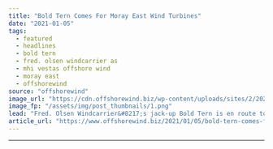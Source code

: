 ```yaml
---
title: "Bold Tern Comes For Moray East Wind Turbines"
date: "2021-01-05"
tags: 
  - featured
  - headlines
  - bold tern
  - fred. olsen windcarrier as
  - mhi vestas offshore wind
  - moray east
  - offshorewind
source: "offshorewind"
image_url: "https://cdn.offshorewind.biz/wp-content/uploads/sites/2/2021/01/05090003/Bold-Tern-Comes-For-Moray-East-Wind-Turbines.png"
image_fp: "/assets/img/post_thumbnails/1.png"
lead: "Fred. Olsen Windcarrier&#8217;s jack-up Bold Tern is en route to Port of Nigg in"
article_url: "https://www.offshorewind.biz/2021/01/05/bold-tern-comes-for-moray-east-wind-turbines/"
---
```


---
